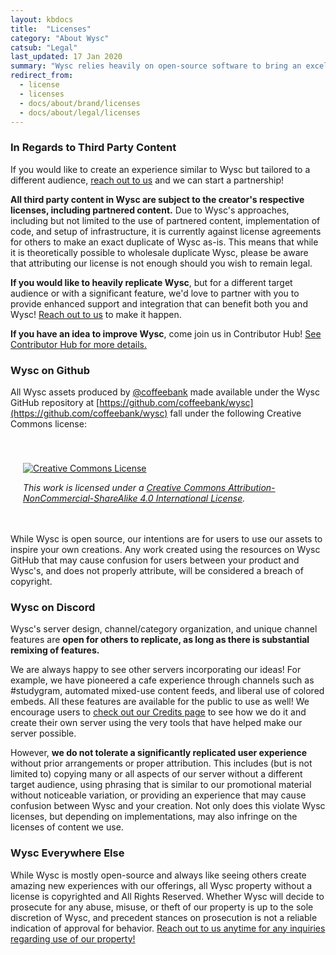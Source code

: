 ```yaml
---
layout: kbdocs
title:  "Licenses"
category: "About Wysc"
catsub: "Legal"
last_updated: 17 Jan 2020
summary: "Wysc relies heavily on open-source software to bring an excellent end user experience to you. We believe in giving back by transparently showing you how we built each aspect of Wysc."
redirect_from:
  - license
  - licenses
  - docs/about/brand/licenses
  - docs/about/legal/licenses
---
```


### In Regards to Third Party Content


If you would like to create an experience similar to Wysc but tailored to a different audience, [reach out to us](/docs/about/contact) and we can start a partnership!

**All third party content in Wysc are subject to the creator's respective licenses, including partnered content.** Due to Wysc's approaches, including but not limited to the use of partnered content, implementation of code, and setup of infrastructure, it is currently against license agreements for others to make an exact duplicate of Wysc as-is. This means that while it is theoretically possible to wholesale duplicate Wysc, please be aware that attributing our license is not enough should you wish to remain legal.

**If you would like to heavily replicate Wysc**, but for a different target audience or with a significant feature, we'd love to partner with you to provide enhanced support and integration that can benefit both you and Wysc! [Reach out to us](/docs/about/contact) to make it happen.

**If you have an idea to improve Wysc**, come join us in Contributor Hub! [See Contributor Hub for more details.](/docs/dev)


### Wysc on Github

All Wysc assets produced by [@coffeebank](https://github.com/coffeebank/) made available under the Wysc GitHub repository at [https://github.com/coffeebank/wysc](https://github.com/coffeebank/wysc) fall under the following Creative Commons license:


<div style="padding:20px;padding-top:40px;">
<a rel="license" href="http://creativecommons.org/licenses/by-nc-sa/4.0/"><img alt="Creative Commons License" style="border-width:0" src="https://i.creativecommons.org/l/by-nc-sa/4.0/88x31.png" /></a>
<br>
<p style="font-style:italic;">This work is licensed under a <a rel="license" href="http://creativecommons.org/licenses/by-nc-sa/4.0/">Creative Commons Attribution-NonCommercial-ShareAlike 4.0 International License</a>.</p>
</div>

While Wysc is open source, our intentions are for users to use our assets to inspire your own creations. Any work created using the resources on Wysc GitHub that may cause confusion for users between your product and Wysc's, and does not properly attribute, will be considered a breach of copyright.


### Wysc on Discord

Wysc's server design, channel/category organization, and unique channel features are **open for others to replicate, as long as there is substantial remixing of features.**

We are always happy to see other servers incorporating our ideas! For example, we have pioneered a cafe experience through channels such as #studygram, automated mixed-use content feeds, and liberal use of colored embeds. All these features are available for the public to use as well! We encourage users to [check out our Credits page](/docs/about/credits) to see how we do it and create their own server using the very tools that have helped make our server possible.

However, **we do not tolerate a significantly replicated user experience** without prior arrangements or proper attribution. This includes (but is not limited to) copying many or all aspects of our server without a different target audience, using phrasing that is similar to our promotional material without noticeable variation, or providing an experience that may cause confusion between Wysc and your creation. Not only does this violate Wysc licenses, but depending on implementations, may also infringe on the licenses of content we use.


### Wysc Everywhere Else

While Wysc is mostly open-source and always like seeing others create amazing new experiences with our offerings, all Wysc property without a license is copyrighted and All Rights Reserved. Whether Wysc will decide to prosecute for any abuse, misuse, or theft of our property is up to the sole discretion of Wysc, and precedent stances on prosecution is not a reliable indication of approval for behavior. [Reach out to us anytime for any inquiries regarding use of our property!](/docs/about/contact)

